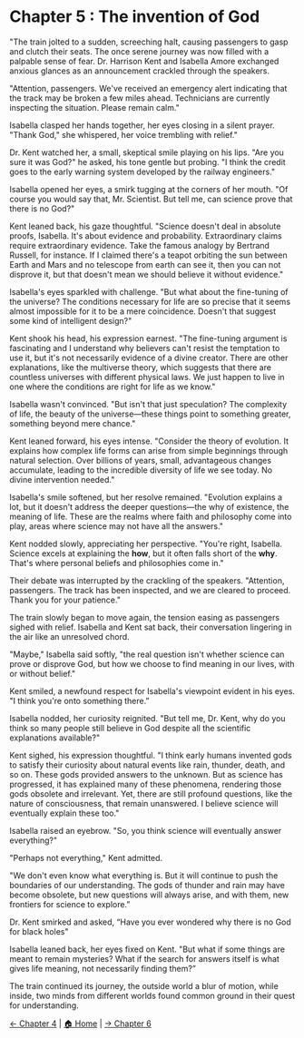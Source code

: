 # Chapter 5 : The invention of God

"The train jolted to a sudden, screeching halt, causing passengers to gasp and clutch their seats. The once serene journey was now filled with a palpable sense of fear. Dr. Harrison Kent and Isabella Amore exchanged anxious glances as an announcement crackled through the speakers.

"Attention, passengers. We've received an emergency alert indicating that the track may be broken a few miles ahead. Technicians are currently inspecting the situation. Please remain calm."

Isabella clasped her hands together, her eyes closing in a silent prayer. "Thank God," she whispered, her voice trembling with relief."

Dr. Kent watched her, a small, skeptical smile playing on his lips. "Are you sure it was God?" he asked, his tone gentle but probing. "I think the credit goes to the early warning system developed by the railway engineers."

Isabella opened her eyes, a smirk tugging at the corners of her mouth. "Of course you would say that, Mr. Scientist. But tell me, can science prove that there is no God?"

Kent leaned back, his gaze thoughtful. "Science doesn't deal in absolute proofs, Isabella. It's about evidence and probability. Extraordinary claims require extraordinary evidence. Take the famous analogy by Bertrand Russell, for instance. If I claimed there's a teapot orbiting the sun between Earth and Mars and no telescope from earth can see it, then you can not disprove it, but that doesn't mean we should believe it without evidence."

Isabella's eyes sparkled with challenge. "But what about the fine-tuning of the universe? The conditions necessary for life are so precise that it seems almost impossible for it to be a mere coincidence. Doesn't that suggest some kind of intelligent design?"

Kent shook his head, his expression earnest. "The fine-tuning argument is fascinating and I understand why believers can't resist the temptation to use it, but it's not necessarily evidence of a divine creator. There are other explanations, like the multiverse theory, which suggests that there are countless universes with different physical laws. We just happen to live in one where the conditions are right for life as we know."

Isabella wasn't convinced. "But isn't that just speculation? The complexity of life, the beauty of the universe—these things point to something greater, something beyond mere chance."

Kent leaned forward, his eyes intense. "Consider the theory of evolution. It explains how complex life forms can arise from simple beginnings through natural selection. Over billions of years, small, advantageous changes accumulate, leading to the incredible diversity of life we see today. No divine intervention needed."

Isabella's smile softened, but her resolve remained. "Evolution explains a lot, but it doesn't address the deeper questions—the why of existence, the meaning of life. These are the realms where faith and philosophy come into play, areas where science may not have all the answers."

Kent nodded slowly, appreciating her perspective. "You're right, Isabella. Science excels at explaining the **how**, but it often falls short of the **why**. That's where personal beliefs and philosophies come in."

Their debate was interrupted by the crackling of the speakers. "Attention, passengers. The track has been inspected, and we are cleared to proceed. Thank you for your patience."

The train slowly began to move again, the tension easing as passengers sighed with relief. Isabella and Kent sat back, their conversation lingering in the air like an unresolved chord.

"Maybe," Isabella said softly, "the real question isn't whether science can prove or disprove God, but how we choose to find meaning in our lives, with or without belief."

Kent smiled, a newfound respect for Isabella's viewpoint evident in his eyes. "I think you're onto something there.”

Isabella nodded, her curiosity reignited. "But tell me, Dr. Kent, why do you think so many people still believe in God despite all the scientific explanations available?"

Kent sighed, his expression thoughtful. "I think early humans invented gods to satisfy their curiosity about natural events like rain, thunder, death, and so on. These gods provided answers to the unknown. But as science has progressed, it has explained many of these phenomena, rendering those gods obsolete and irrelevant. Yet, there are still profound questions, like the nature of consciousness, that remain unanswered. I believe science will eventually explain these too."

Isabella raised an eyebrow. "So, you think science will eventually answer everything?"

"Perhaps not everything," Kent admitted.

 "We don't even know what everything is. But it will continue to push the boundaries of our understanding. The gods of thunder and rain may have become obsolete, but new questions will always arise, and with them, new frontiers for science to explore.” 

Dr. Kent smirked and asked, “Have you ever wondered why there is no God for black holes" 

Isabella leaned back, her eyes fixed on Kent. "But what if some things are meant to remain mysteries? What if the search for answers itself is what gives life meaning, not necessarily finding them?”

The train continued its journey, the outside world a blur of motion, while inside, two minds from different worlds found common ground in their quest for understanding.

[← Chapter 4](Chapter4.md) | [🏠 Home](index.md) | [→ Chapter 6](Chapter6.md)
